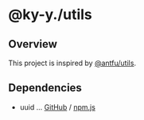 # @ky-y./utils

## Overview

This project is inspired by [@antfu/utils](https://github.com/antfu/utils).

## Dependencies

- uuid ... [GitHub](https://github.com/uuidjs/uuid) / [npm.js](https://www.npmjs.com/package/uuid)